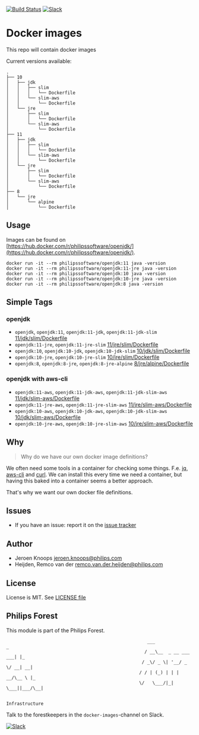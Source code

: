 [![Build Status](https://travis-ci.com/philips-software/openjdk.svg?branch=master)](https://travis-ci.com/philips-software/openjdk)
[![Slack](https://philips-software-slackin.now.sh/badge.svg)](https://philips-software-slackin.now.sh)

# Docker images

This repo will contain docker images

Current versions available:
```
.
├── 10
│   ├── jdk
│   │   ├── slim
│   │   │   └── Dockerfile
│   │   └── slim-aws
│   │       └── Dockerfile
│   └── jre
│       ├── slim
│       │   └── Dockerfile
│       └── slim-aws
│           └── Dockerfile
├── 11
│   ├── jdk
│   │   ├── slim
│   │   │   └── Dockerfile
│   │   └── slim-aws
│   │       └── Dockerfile
│   └── jre
│       ├── slim
│       │   └── Dockerfile
│       └── slim-aws
│           └── Dockerfile
├── 8
│   └── jre
│       └── alpine
│           └── Dockerfile

```
## Usage

Images can be found on [https://hub.docker.com/r/philipssoftware/openjdk/](https://hub.docker.com/r/philipssoftware/openjdk/).

```
docker run -it --rm philipssoftware/openjdk:11 java -version
docker run -it --rm philipssoftware/openjdk:11-jre java -version
docker run -it --rm philipssoftware/openjdk:10 java -version
docker run -it --rm philipssoftware/openjdk:10-jre java -version
docker run -it --rm philipssoftware/openjdk:8 java -version
```

## Simple Tags

### openjdk
- `openjdk`, `openjdk:11`, `openjdk:11-jdk`, `openjdk:11-jdk-slim` [11/jdk/slim/Dockerfile](11/jdk/slim/Dockerfile)
- `openjdk:11-jre`, `openjdk:11-jre-slim` [11/jre/slim/Dockerfile](11/jre/slim/Dockerfile)
- `openjdk:10`, `openjdk:10-jdk`, `openjdk:10-jdk-slim` [10/jdk/slim/Dockerfile](10/jdk/slim/Dockerfile)
- `openjdk:10-jre`, `openjdk:10-jre-slim` [10/jre/slim/Dockerfile](10/jre/slim/Dockerfile)
- `openjdk:8`, `openjdk:8-jre`, `openjdk:8-jre-alpine` [8/jre/alpine/Dockerfile](8/jre/alpine/Dockerfile)

### openjdk with aws-cli
- `openjdk:11-aws`, `openjdk:11-jdk-aws`, `openjdk:11-jdk-slim-aws` [11/jdk/slim-aws/Dockerfile](11/jdk/slim-aws/Dockerfile)
- `openjdk:11-jre-aws`, `openjdk:11-jre-slim-aws` [11/jre/slim-aws/Dockerfile](11/jre/slim-aws/Dockerfile)
- `openjdk:10-aws`, `openjdk:10-jdk-aws`, `openjdk:10-jdk-slim-aws` [10/jdk/slim-aws/Dockerfile](10/jdk/slim-aws/Dockerfile)
- `openjdk:10-jre-aws`, `openjdk:10-jre-slim-aws` [10/jre/slim-aws/Dockerfile](10/jre/slim-aws/Dockerfile)

## Why

> Why do we have our own docker image definitions?

We often need some tools in a container for checking some things. F.e. [jq](https://stedolan.github.io/jq/), [aws-cli](https://aws.amazon.com/cli/) and [curl](https://curl.haxx.se/).
We can install this every time we need a container, but having this baked into a container seems a better approach.

That's why we want our own docker file definitions.

## Issues

- If you have an issue: report it on the [issue tracker](https://github.com/philips-software/openjdk/issues)

## Author

- Jeroen Knoops <jeroen.knoops@philips.com>
- Heijden, Remco van der <remco.van.der.heijden@philips.com>

## License

License is MIT. See [LICENSE file](LICENSE.md)

## Philips Forest

This module is part of the Philips Forest.

```
                                                     ___                   _
                                                    / __\__  _ __ ___  ___| |_
                                                   / _\/ _ \| '__/ _ \/ __| __|
                                                  / / | (_) | | |  __/\__ \ |_
                                                  \/   \___/|_|  \___||___/\__|  

                                                                 Infrastructure
```

Talk to the forestkeepers in the `docker-images`-channel on Slack.

[![Slack](https://philips-software-slackin.now.sh/badge.svg)](https://philips-software-slackin.now.sh)
